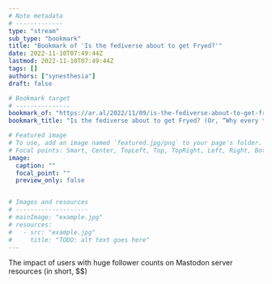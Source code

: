 ```yaml
---
# Note metadata
# -------------
type: "stream"
sub_type: "bookmark"
title: "Bookmark of 'Is the fediverse about to get Fryed?'"
date: 2022-11-10T07:49:44Z
lastmod: 2022-11-10T07:49:44Z
tags: []
authors: ["synesthesia"]
draft: false

# Bookmark target
# ---------------
bookmark_of: "https://ar.al/2022/11/09/is-the-fediverse-about-to-get-fryed-or-why-every-toot-is-also-a-potential-denial-of-service-attack/"
bookmark_title: "Is the fediverse about to get Fryed? (Or, “Why every toot is also a potential denial of service attack”)"

# Featured image
# To use, add an image named `featured.jpg/png` to your page's folder.
# Focal points: Smart, Center, TopLeft, Top, TopRight, Left, Right, BottomLeft, Bottom, BottomRight.
image:
  caption: ""
  focal_point: ""
  preview_only: false


# Images and resources
# --------------------
# mainImage: "example.jpg"
# resources:
#   - src: "example.jpg"
#     title: "TODO: alt text goes here"
---
```

The impact of users with huge follower counts on Mastodon server resources (in short, $$)
